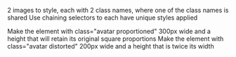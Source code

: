 2 images to style, each with 2 class names, where one of the class names is shared
Use chaining selectors to each have unique styles applied

Make the element with class="avatar proportioned" 300px wide and a height that will retain its original square proportions
Make the element with class="avatar distorted" 200px wide and a height that is twice its width